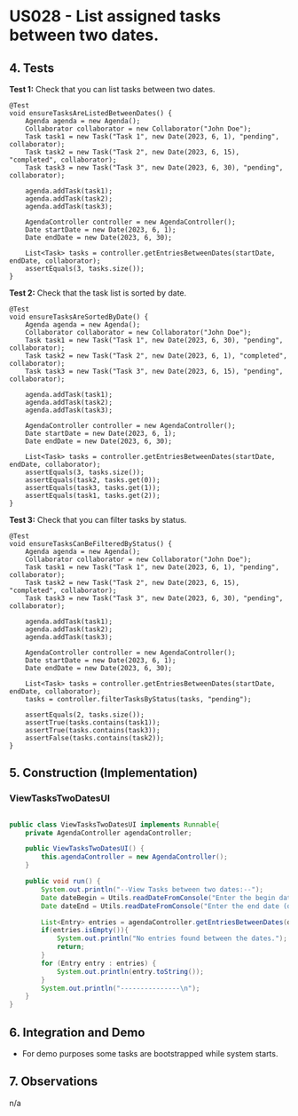 # US028 - List assigned tasks between two dates.

## 4. Tests 

**Test 1:** Check that you can list tasks between two dates. 

    @Test
    void ensureTasksAreListedBetweenDates() {
        Agenda agenda = new Agenda();
        Collaborator collaborator = new Collaborator("John Doe");
        Task task1 = new Task("Task 1", new Date(2023, 6, 1), "pending", collaborator);
        Task task2 = new Task("Task 2", new Date(2023, 6, 15), "completed", collaborator);
        Task task3 = new Task("Task 3", new Date(2023, 6, 30), "pending", collaborator);

        agenda.addTask(task1);
        agenda.addTask(task2);
        agenda.addTask(task3);

        AgendaController controller = new AgendaController();
        Date startDate = new Date(2023, 6, 1);
        Date endDate = new Date(2023, 6, 30);

        List<Task> tasks = controller.getEntriesBetweenDates(startDate, endDate, collaborator);
        assertEquals(3, tasks.size());
    }

**Test 2:** Check that the task list is sorted by date.

    @Test
    void ensureTasksAreSortedByDate() {
        Agenda agenda = new Agenda();
        Collaborator collaborator = new Collaborator("John Doe");
        Task task1 = new Task("Task 1", new Date(2023, 6, 30), "pending", collaborator);
        Task task2 = new Task("Task 2", new Date(2023, 6, 1), "completed", collaborator);
        Task task3 = new Task("Task 3", new Date(2023, 6, 15), "pending", collaborator);

        agenda.addTask(task1);
        agenda.addTask(task2);
        agenda.addTask(task3);

        AgendaController controller = new AgendaController();
        Date startDate = new Date(2023, 6, 1);
        Date endDate = new Date(2023, 6, 30);

        List<Task> tasks = controller.getEntriesBetweenDates(startDate, endDate, collaborator);
        assertEquals(3, tasks.size());
        assertEquals(task2, tasks.get(0));
        assertEquals(task3, tasks.get(1));
        assertEquals(task1, tasks.get(2));
    }

**Test 3:** Check that you can filter tasks by status.

    @Test
    void ensureTasksCanBeFilteredByStatus() {
        Agenda agenda = new Agenda();
        Collaborator collaborator = new Collaborator("John Doe");
        Task task1 = new Task("Task 1", new Date(2023, 6, 1), "pending", collaborator);
        Task task2 = new Task("Task 2", new Date(2023, 6, 15), "completed", collaborator);
        Task task3 = new Task("Task 3", new Date(2023, 6, 30), "pending", collaborator);

        agenda.addTask(task1);
        agenda.addTask(task2);
        agenda.addTask(task3);

        AgendaController controller = new AgendaController();
        Date startDate = new Date(2023, 6, 1);
        Date endDate = new Date(2023, 6, 30);

        List<Task> tasks = controller.getEntriesBetweenDates(startDate, endDate, collaborator);
        tasks = controller.filterTasksByStatus(tasks, "pending");

        assertEquals(2, tasks.size());
        assertTrue(tasks.contains(task1));
        assertTrue(tasks.contains(task3));
        assertFalse(tasks.contains(task2));
    }

## 5. Construction (Implementation)

### ViewTasksTwoDatesUI

```java

public class ViewTasksTwoDatesUI implements Runnable{
    private AgendaController agendaController;

    public ViewTasksTwoDatesUI() {
        this.agendaController = new AgendaController();
    }

    public void run() {
        System.out.println("--View Tasks between two dates:--");
        Date dateBegin = Utils.readDateFromConsole("Enter the begin date (dd-mm-yyy):");
        Date dateEnd = Utils.readDateFromConsole("Enter the end date (dd-mm-yyy):");

        List<Entry> entries = agendaController.getEntriesBetweenDates(dateBegin, dateEnd);
        if(entries.isEmpty()){
            System.out.println("No entries found between the dates.");
            return;
        }
        for (Entry entry : entries) {
            System.out.println(entry.toString());
        }
        System.out.println("---------------\n");
    }
}

```


## 6. Integration and Demo 

* For demo purposes some tasks are bootstrapped while system starts.


## 7. Observations

n/a